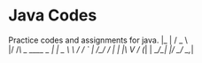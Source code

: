 # Java Codes
Practice codes and assignments for java.
  |_  | / _ \            
      |/ /_\ \_   ____ _ 
    | |  _  \ \ / / _` |
/\__/ / | | |\ V / (_| |
\____/\_| |_/ \_/ \__,_|
                                              
                        
                        
                                                                                                
                                                                                  
                                                                               
                                                                               
                                                                               
                                                                               
                                                                               
                                                                               
